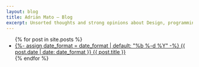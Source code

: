 ```yaml
---
layout: blog
title: Adrián Mato – Blog
excerpt: Unsorted thoughts and strong opinions about Design, programming, side projects, and personal growth (I guess).
---
```


<ul class='blog-list'>
  {% for post in site.posts %}
  <li class='blog-list-item'>
    <a href="{{ post.url }}">
      <span class='blog-list-item-date'>
        <time datetime="{{ post.date | date_to_xmlschema }}">
        {%- assign date_format = date_format | default: "%b %-d %Y" -%}
        {{ post.date | date: date_format }}
        </time>
      </span>
      <span class='blog-list-item-title'>{{ post.title }}</span>
    </a>
  </li>
  {% endfor %}
</ul>

